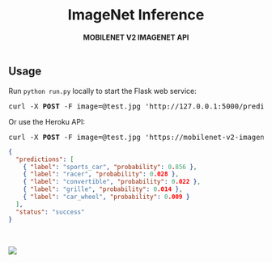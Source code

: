 <div align="center">
  <h1>ImageNet Inference</h1>
  <b>MOBILENET V2 IMAGENET API</b>
</div>

<br />

## Usage

Run `python run.py` locally to start the Flask web service:

<pre>curl -X <b>POST</b> -F image=@test.jpg 'http://127.0.0.1:5000/predict'</pre>

Or use the Heroku API:

<pre>curl -X <b>POST</b> -F image=@test.jpg 'https://mobilenet-v2-imagenet.herokuapp.com/predict'</pre>


```json
{
  "predictions": [
    { "label": "sports_car", "probability": 0.856 },
    { "label": "racer", "probability": 0.028 },
    { "label": "convertible", "probability": 0.022 },
    { "label": "grille", "probability": 0.014 },
    { "label": "car_wheel", "probability": 0.009 }
  ],
  "status": "success"
}
```
<br />

[![](https://img.shields.io/badge/Kaggle%20Kernels-启动-brightgreen.svg?style=flat-square&logo=kaggle)](https://www.kaggle.com/louplus/mobilenet-api)
